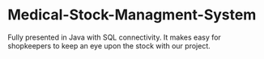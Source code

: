 # Medical-Stock-Managment-System
Fully presented in Java with SQL connectivity. It makes easy for shopkeepers to keep an eye upon the stock with our project.

